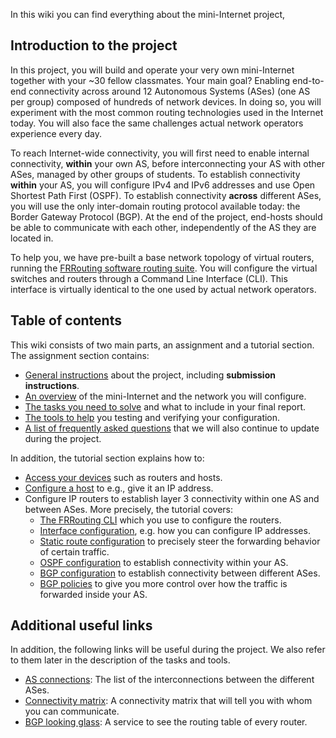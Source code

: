 In this wiki you can find everything about the mini-Internet project,

## Introduction to the project

In this project, you will build and operate your very own mini-Internet 
together with your ~30 fellow classmates. Your main goal? Enabling
end-to-end connectivity across around 12 Autonomous Systems (ASes) (one AS per group) composed
of hundreds of network devices. In doing so, you will experiment with the most
common routing technologies used in the Internet today. You will
also face the same challenges actual network operators experience every day.

To reach Internet-wide connectivity, you will first need to enable internal
connectivity, **within** your own AS, before interconnecting your AS with
other ASes, managed by other groups of students. To establish connectivity
**within** your AS, you will configure IPv4 and IPv6 addresses and use Open
Shortest Path First (OSPF). To establish connectivity **across** different
ASes, you will use the only inter-domain routing protocol available today: the
Border Gateway Protocol (BGP). At the end of the project, end-hosts should
be able to communicate with each other, independently of the AS they are
located in.

To help you, we have pre-built a base network topology of
virtual routers, running the [FRRouting software routing suite](https://frrouting.org/).
You will configure the virtual switches and routers through a Command Line Interface (CLI).
This interface is virtually identical to the one used by actual network operators.

## Table of contents

This wiki consists of two main parts, an assignment and a tutorial section. The assignment section contains:

- [General instructions](../1.-Assignment/1.1-General-Instructions) about the project, including **submission instructions**.
- [An overview](../1.-Assignment/1.2-Your-mini-Internet) of the mini-Internet and the network you will configure.
- [The tasks you need to solve](../1.-Assignment/1.3-Questions) and what to include in your final report.
- [The tools to help](../1.-Assignment/1.4-Tools-to-help-you) you testing and verifying your configuration.
- [A list of frequently asked questions](/jr.luttringer/routage-inter-mini-internet/-/wikis/3.-Frequently-Asked-Questions) that we will also continue to update during the project.

In addition, the tutorial section explains how to:

- [Access your devices](../2.-Tutorial/2.1-Accessing-your-devices) such as routers and hosts.
- [Configure a host](../2.-Tutorial/2.2-Configuring-a-host) to e.g., give it an IP address.
- Configure IP routers to establish layer 3 connectivity within one AS and between ASes. More precisely, the tutorial covers:
   * [The FRRouting CLI](../2.-Tutorial/2.3-Configuring-IP-routers/2.3.1-The-FRRouting-CLI) which you use to configure the routers.
   * [Interface configuration](../2.-Tutorial/2.3-Configuring-IP-routers/2.3.2-Configuring-router-interfaces), e.g. how you can configure IP addresses.
   * [Static route configuration](../2.-Tutorial/2.3-Configuring-IP-routers/2.3.3-Configure-static-routes) to precisely steer the forwarding behavior of certain traffic.
   * [OSPF configuration](../2.-Tutorial/2.3-Configuring-IP-routers/2.3.4-Configure-OSPF) to establish connectivity within your AS.
   * [BGP configuration](../2.-Tutorial/2.3-Configuring-IP-routers/2.3.5-Configure-BGP) to establish connectivity between different ASes.
   * [BGP policies](../2.-Tutorial/2.3-Configuring-IP-routers/2.3.6-Configure-BGP-policies) to give you more control over how the traffic is forwarded inside your AS.


## Additional useful links

In addition, the following links will be useful during the project. We also refer to them later in the description of the tasks and tools.



- [AS connections](http://mai-mini-internet.u-strasbg.fr/as-connections): The list of the interconnections between the different ASes.
- [Connectivity matrix](http://mai-mini-internet.u-strasbg.fr/matrix): A connectivity matrix that will tell you with whom you can communicate.
- [BGP looking glass](http://mai-mini-internet.u-strasbg.fr/looking-glass/1/NEWY): A service to see the routing table of every router.
<!-- - [BGP policy analyzer](http://mai-mini-internet.u-strasbg.fr/looking-glass/1/NEWY): An almost real time BGP policy analyzer that will help to know if you have properly configured your BGP policies. -->

